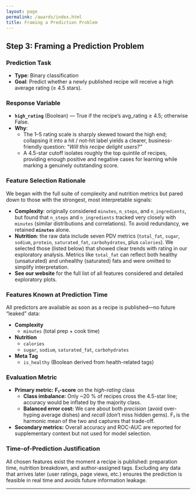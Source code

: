 ```yaml
---
layout: page
permalink: /awards/index.html
title: Framing a Prediction Problem
---
```


## Step 3: Framing a Prediction Problem

### Prediction Task  
- **Type**: Binary classification  
- **Goal**: Predict whether a newly published recipe will receive a high average rating (≥ 4.5 stars).

### Response Variable  
- **`high_rating`** (Boolean) — True if the recipe’s avg_rating ≥ 4.5; otherwise False.  
- **Why**:  
  - The 1–5 rating scale is sharply skewed toward the high end; collapsing it into a hit / not-hit label yields a clearer, business-friendly question: *“Will this recipe delight users?”*  
  - A 4.5-star cutoff isolates roughly the top quintile of recipes, providing enough positive and negative cases for learning while marking a genuinely outstanding score.

### Feature Selection Rationale  
We began with the full suite of complexity and nutrition metrics but pared down to those with the strongest, most interpretable signals:  
- **Complexity**: originally considered `minutes`, `n_steps`, and `n_ingredients`, but found that `n_steps` and `n_ingredients` tracked very closely with `minutes` (similar distributions and correlations). To avoid redundancy, we retained **`minutes`** alone.  
- **Nutrition**: the raw data include seven PDV metrics (`total_fat`, `sugar`, `sodium`, `protein`, `saturated_fat`, `carbohydrates`, plus `calories`). We selected those (listed below) that showed clear trends with rating in our exploratory analysis. Metrics like `total_fat` can reflect both healthy (unsaturated) and unhealthy (saturated) fats and were omitted to simplify interpretation.  
- **See our website** for the full list of all features considered and detailed exploratory plots.

### Features Known at Prediction Time  
All predictors are available as soon as a recipe is published—no future “leaked” data:  
- **Complexity**  
  - `minutes` (total prep + cook time)  
- **Nutrition**  
  - `calories`  
  - `sugar`, `sodium`, `saturated_fat`, `carbohydrates`  
- **Meta Tag**  
  - `is_healthy` (Boolean derived from health-related tags)

### Evaluation Metric  
- **Primary metric:** **F₁-score** on the *high-rating* class  
  - **Class imbalance:** Only ~20 % of recipes cross the 4.5-star line; accuracy would be inflated by the majority class.  
  - **Balanced error cost:** We care about both *precision* (avoid over-hyping average dishes) and *recall* (don’t miss hidden gems). F₁ is the harmonic mean of the two and captures that trade-off.  
- **Secondary metrics:** Overall accuracy and ROC-AUC are reported for supplementary context but not used for model selection.

### Time-of-Prediction Justification  
All chosen features exist the moment a recipe is published: preparation time, nutrition breakdown, and author-assigned tags. Excluding any data that arrives later (user ratings, page views, etc.) ensures the prediction is feasible in real time and avoids future information leakage.  

---
